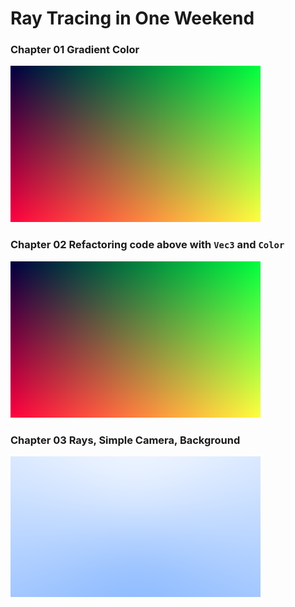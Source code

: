 # Ray Tracing in One Weekend

### Chapter 01 Gradient Color

![Chapter01](Chapter01/output.png)

### Chapter 02 Refactoring code above with `Vec3` and `Color`

![Chapter02](Chapter02/output.png)

### Chapter 03 Rays, Simple Camera, Background

![Chapter03](Chapter03/output.png)